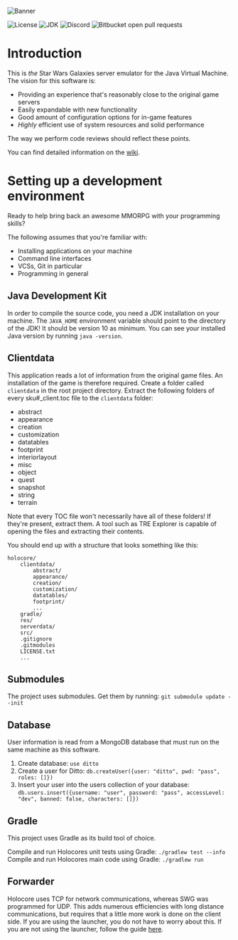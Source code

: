 ![Banner](https://imgur.com/V14kDE5.png)

![License](https://img.shields.io/badge/license-GPLv3-blue.svg?longCache=true&style=flat)
![JDK](https://img.shields.io/badge/JDK-9-blue.svg?longCache=true&style=flat)
![Discord](https://img.shields.io/discord/373548910225915905.svg)
![Bitbucket open pull requests](https://img.shields.io/bitbucket/pr/projectswg/holocore.svg)

# Introduction #

This is *the* Star Wars Galaxies server emulator for the Java Virtual Machine. The vision for this software is:

* Providing an experience that's reasonably close to the original game servers
* Easily expandable with new functionality
* Good amount of configuration options for in-game features
* *Highly* efficient use of system resources and solid performance

The way we perform code reviews should reflect these points.

You can find detailed information on the [wiki](https://bitbucket.org/projectswg/holocore/wiki/Home).

# Setting up a development environment #

Ready to help bring back an awesome MMORPG with your programming skills?

The following assumes that you're familiar with:

* Installing applications on your machine
* Command line interfaces
* VCSs, Git in particular
* Programming in general

## Java Development Kit ##

In order to compile the source code, you need a JDK installation on your machine. The `JAVA_HOME` environment variable
should point to the directory of the JDK! It should be version 10 as minimum. You can see your installed Java version
by running `java -version`.

## Clientdata ##

This application reads a lot of information from the original game files. An installation of the game is therefore
required. Create a folder called `clientdata` in the root project directory. Extract the following folders of every
sku#_client.toc file to the `clientdata` folder:

* abstract
* appearance
* creation
* customization
* datatables
* footprint
* interiorlayout
* misc
* object
* quest
* snapshot
* string
* terrain

Note that every TOC file won't necessarily have all of these folders! If they're present, extract them.
A tool such as TRE Explorer is capable of opening the files and extracting their contents.

You should end up with a structure that looks something like this:
```
holocore/
	clientdata/
		abstract/
		appearance/
		creation/
		customization/
		datatables/
		footprint/
		...
	gradle/
	res/
	serverdata/
	src/
	.gitignore
	.gitmodules
	LICENSE.txt
	...
```

## Submodules ##

The project uses submodules. Get them by running: `git submodule update --init`

## Database ##

User information is read from a MongoDB database that must run on the same machine as this software.
1. Create database: `use ditto`
2. Create a user for Ditto: `db.createUser({user: "ditto", pwd: "pass", roles: []})`
3. Insert your user into the users collection of your database: `db.users.insert({username: "user", password: "pass", accessLevel: "dev", banned: false, characters: []})`

## Gradle ##

This project uses Gradle as its build tool of choice.

Compile and run Holocores unit tests using Gradle: `./gradlew test --info`
Compile and run Holocores main code using Gradle: `./gradlew run`

## Forwarder ##

Holocore uses TCP for network communications, whereas SWG was programmed for UDP.  This adds numerous efficiencies with
long distance communications, but requires that a little more work is done on the client side.  If you are using the
launcher, you do not have to worry about this.  If you are not using the launcher, follow the guide
[here](https://bitbucket.org/projectswg/forwarder).
